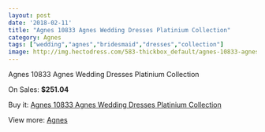 ```yaml
---
layout: post
date: '2018-02-11'
title: "Agnes 10833 Agnes Wedding Dresses Platinium Collection"
category: Agnes
tags: ["wedding","agnes","bridesmaid","dresses","collection"]
image: http://img.hectodress.com/583-thickbox_default/agnes-10833-agnes-wedding-dresses-platinium-collection.jpg
---
```

Agnes 10833 Agnes Wedding Dresses Platinium Collection

On Sales: **$251.04**
<a href="https://www.hectodress.com/agnes/384-agnes-10833-agnes-wedding-dresses-platinium-collection.html"><amp-img layout="responsive" width="600" height="600" src="//img.hectodress.com/583-thickbox_default/agnes-10833-agnes-wedding-dresses-platinium-collection.jpg" alt="Agnes 10833 Agnes Wedding Dresses Platinium Collection 0" /></a>

Buy it: [Agnes 10833 Agnes Wedding Dresses Platinium Collection](https://www.hectodress.com/agnes/384-agnes-10833-agnes-wedding-dresses-platinium-collection.html "Agnes 10833 Agnes Wedding Dresses Platinium Collection")

View more: [Agnes](https://www.hectodress.com/6-agnes "Agnes")